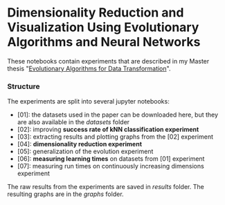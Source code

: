 # Dimensionality Reduction and Visualization Using Evolutionary Algorithms and Neural Networks

These notebooks contain experiments that are described in my Master thesis "[Evolutionary Algorithms for Data Transformation](https://github.com/svecon/thesis-distance-metric-learning)".

### Structure

The experiments are split into several jupyter notebooks:
- [01]: the datasets used in the paper can be downloaded here, but they are also available in the *datasets* folder
- [02]: improving **success rate of kNN classification experiment**
- [03]: extracting results and plotting graphs from the [02] experiment
- [04]: **dimensionality reduction experiment**
- [05]: generalization of the evolution experiment
- [06]: **measuring learning times** on datasets from [01] experiment
- [07]: measuring run times on continuously increasing dimensions experiment

The raw results from the experiments are saved in *results* folder. The resulting graphs are in the *graphs* folder.
